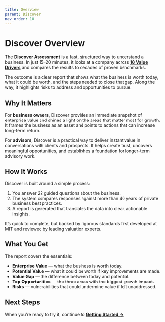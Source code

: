 ```yaml
---
title: Overview
parent: Discover
nav_order: 10
---
```


# Discover Overview

The **Discover Assessment** is a fast, structured way to understand a business. In just 15–20 minutes, it looks at a company across [**18 Value Drivers**](../key-lessons/18-value-drivers.md) and compares the results to decades of proven benchmarks.

The outcome is a clear report that shows what the business is worth today, what it could be worth, and the steps needed to close that gap. Along the way, it highlights risks to address and opportunities to pursue.

## Why It Matters

For **business owners**, Discover provides an immediate snapshot of enterprise value and shines a light on the areas that matter most for growth. It frames the business as an asset and points to actions that can increase long-term return.

For **advisors**, Discover is a practical way to deliver instant value in conversations with clients and prospects. It helps create trust, uncovers meaningful opportunities, and establishes a foundation for longer-term advisory work.

## How It Works

Discover is built around a simple process:

1. You answer 22 guided questions about the business.
2. The system compares responses against more than 40 years of private business best practices.
3. A report is generated that translates the data into clear, actionable insights.

It’s quick to complete, but backed by rigorous standards first developed at MIT and reviewed by leading valuation experts.

## What You Get

The report covers the essentials:

- **Enterprise Value** — what the business is worth today.
- **Potential Value** — what it could be worth if key improvements are made.
- **Value Gap** — the difference between today and potential.
- **Top Opportunities** — the three areas with the biggest growth impact.
- **Risks** — vulnerabilities that could undermine value if left unaddressed.

## Next Steps

When you’re ready to try it, continue to [**Getting Started →**](getting-started.md).

